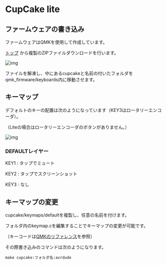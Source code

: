 # CupCake lite


## ファームウェアの書き込み

ファームウェアはQMKを使用して作成しています。

[トップ](https://github.com/nnaa0504/cupcake_lite) から複製のZIPファイルダウンロードを行います。

![img](https://imgur.com/ZONXZ9T.jpg)

ファイルを解凍し、中にあるcupcakeと名前の付いたフォルダをqmk_firmware/keyboards内に移動させます。


## キーマップ

デフォルトのキーの配置は次のようになっています（KEY3はロータリーエンコーダ）。

（Liteの場合はロータリーエンコーダのボタンがありません。）

![img](https://imgur.com/w4HKdTP.jpg)


### DEFAULTレイヤー

 KEY1 : タップでミュート 
 
 KEY2 : タップでスクリーンショット 
 
 KEY3 : なし 
 

## キーマップの変更

cupcake/keymaps/defaultを複製し、任意の名前を付けます。

フォルダ内のkeymap.cを編集することでキーマップの変更が可能です。

（キーコードは[QMKのリファレンス](https://docs.qmk.fm/#/keycodes)を参照）

その際書き込みのコマンドは次のようになります。

    make cupcake:フォルダ名:avrdude

